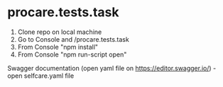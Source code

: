 # procare.tests.task


1. Clone repo on local machine
2. Go to Console and /procare.tests.task
3. From Console "npm install"
4. From Console "npm run-script open"




Swagger documentation (open yaml file on https://editor.swagger.io/) - open selfcare.yaml file
 